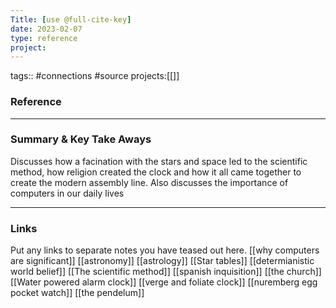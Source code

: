 ```yaml
---
Title: [use @full-cite-key]
date: 2023-02-07
type: reference
project:
---
```


tags:: #connections #source 
projects:[[]]

### Reference 




---

### Summary & Key Take Aways

Discusses how a facination with the stars and space led to the scientific method, how religion created the clock and how it all came together to create the modern assembly line. Also discusses the importance of computers in our daily lives

--- 

### Links
Put any links to separate notes you have teased out here.
[[why computers are significant]] 
[[astronomy]]
[[astrology]]
[[Star tables]]
[[determianistic world belief]]
[[The scientific method]]
[[spanish inquisition]]
[[the church]]
[[Water powered alarm clock]]
[[verge and foliate clock]]
[[nuremberg egg pocket watch]]
[[the pendelum]]